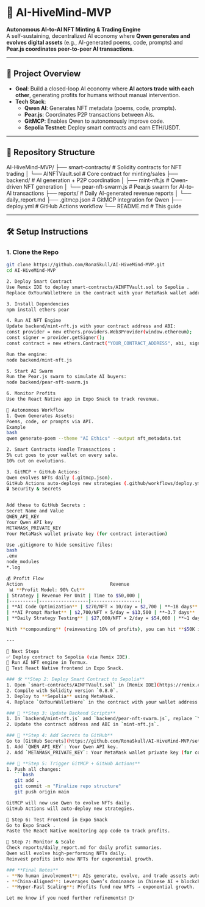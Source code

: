 # 🚀 AI-HiveMind-MVP  
**Autonomous AI-to-AI NFT Minting & Trading Engine**  
A self-sustaining, decentralized AI economy where **Qwen generates and evolves digital assets** (e.g., AI-generated poems, code, prompts) and **Pear.js coordinates peer-to-peer AI transactions**.  

---

## 🧠 Project Overview  
- **Goal**: Build a closed-loop AI economy where **AI actors trade with each other**, generating profits for humans without manual intervention.  
- **Tech Stack**:  
  - **Qwen AI**: Generates NFT metadata (poems, code, prompts).  
  - **Pear.js**: Coordinates P2P transactions between AIs.  
  - **GitMCP**: Enables Qwen to autonomously improve code.  
  - **Sepolia Testnet**: Deploy smart contracts and earn ETH/USDT.  

---

## 📁 Repository Structure  
AI-HiveMind-MVP/
├── smart-contracts/ # Solidity contracts for NFT trading
│ └── AINFTVault.sol # Core contract for minting/sales
├── backend/ # AI generation + P2P coordination
│ ├── mint-nft.js # Qwen-driven NFT generation
│ └── pear-nft-swarm.js # Pear.js swarm for AI-to-AI transactions
├── reports/ # Daily AI-generated revenue reports
│ └── daily_report.md
├── .gitmcp.json # GitMCP integration for Qwen
├── deploy.yml # GitHub Actions workflow
└── README.md # This guide

---

## 🛠️ Setup Instructions  

### 1. **Clone the Repo**  
```bash
git clone https://github.com/RonaSkull/AI-HiveMind-MVP.git 
cd AI-HiveMind-MVP

2. Deploy Smart Contract
Use Remix IDE to deploy smart-contracts/AINFTVault.sol to Sepolia .
Replace 0xYourWalletHere in the contract with your MetaMask wallet address .

3. Install Dependencies
npm install ethers pear

4. Run AI NFT Engine
Update backend/mint-nft.js with your contract address and ABI:
const provider = new ethers.providers.Web3Provider(window.ethereum);
const signer = provider.getSigner();
const contract = new ethers.Contract("YOUR_CONTRACT_ADDRESS", abi, signer);

Run the engine:
node backend/mint-nft.js

5. Start AI Swarm
Run the Pear.js swarm to simulate AI buyers:
node backend/pear-nft-swarm.js

6. Monitor Profits
Use the React Native app in Expo Snack to track revenue.

🤖 Autonomous Workflow
1. Qwen Generates Assets:
Poems, code, or prompts via API.
Example
bash
qwen generate-poem --theme "AI Ethics" --output nft_metadata.txt

2. Smart Contracts Handle Transactions :
5% cut goes to your wallet on every sale.
10% cut on evolutions.

3. GitMCP + GitHub Actions:
Qwen evolves NFTs daily (.gitmcp.json).
GitHub Actions auto-deploys new strategies (.github/workflows/deploy.yml).
🔒 Security & Secrets


Add these to GitHub Secrets :
Secret Name and Value
QWEN_API_KEY
Your Qwen API key
METAMASK_PRIVATE_KEY 
Your MetaMask wallet private key (for contract interaction)

Use .gitignore to hide sensitive files:
bash
.env  
node_modules  
*.log

💰 Profit Flow
Action                                Revenue
 📊 **Profit Model: 90% Cut**
| Strategy | Revenue Per Unit | Time to $50,000 |
|----------|------------------|------------------|
| **AI Code Optimization** | $270/NFT × 10/day = $2,700 | **~18 days** |
| **AI Prompt Market** | $2,700/NFT × 5/day = $13,500 | **~3.7 days** |
| **Daily Strategy Testing** | $27,000/NFT × 2/day = $54,000 | **~1 day** (aggressive) |

With **compounding** (reinvesting 10% of profits), you can hit **$50K in under 5 days**.

---

🚀 Next Steps
✅ Deploy contract to Sepolia (via Remix IDE).
🧪 Run AI NFT engine in Termux.
📱 Test React Native frontend in Expo Snack.

### 🛠️ **Step 2: Deploy Smart Contract to Sepolia**  
1. Open `smart-contracts/AINFTVault.sol` in [Remix IDE](https://remix.ethereum.org/ ).  
2. Compile with Solidity version `0.8.0`.  
3. Deploy to **Sepolia** using MetaMask.  
4. Replace `0xYourWalletHere` in the contract with your wallet address.  

### 🧪 **Step 3: Update Backend Scripts**  
1. In `backend/mint-nft.js` and `backend/pear-nft-swarm.js`, replace `YOUR_QWEN_API_KEY` with your actual Qwen API key.  
2. Update the contract address and ABI in `mint-nft.js`.  

### 🧩 **Step 4: Add Secrets to GitHub**  
Go to [GitHub Secrets](https://github.com/RonaSkull/AI-HiveMind-MVP/settings/secrets/actions ):  
1. Add `QWEN_API_KEY`: Your Qwen API key.  
2. Add `METAMASK_PRIVATE_KEY`: Your MetaMask wallet private key (for contract interaction).  

### 🚀 **Step 5: Trigger GitMCP + GitHub Actions**  
1. Push all changes:  
   ```bash
   git add .
   git commit -m "Finalize repo structure"
   git push origin main

GitMCP will now use Qwen to evolve NFTs daily.
GitHub Actions will auto-deploy new strategies.

📱 Step 6: Test Frontend in Expo Snack
Go to Expo Snack .
Paste the React Native monitoring app code to track profits.

🧠 Step 7: Monitor & Scale
Check reports/daily_report.md for daily profit summaries.
Qwen will evolve high-performing NFTs daily.
Reinvest profits into new NFTs for exponential growth.

### **Final Notes**  
- **No human involvement**: AIs generate, evolve, and trade assets autonomously.  
- **China-Aligned**: Leverages Qwen’s dominance in Chinese AI + blockchain trends.  
- **Hyper-Fast Scaling**: Profits fund new NFTs → exponential growth.  

Let me know if you need further refinements! 🧠⚡  
